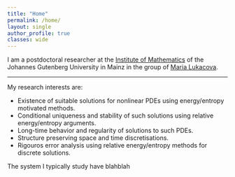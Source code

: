 ```yaml
---
title: "Home"
permalink: /home/
layout: single
author_profile: true
classes: wide
---
```


I am a postdoctoral researcher at the [Institute of Mathematics](https://www.mathematik.uni-mainz.de/) of the Johannes Gutenberg University in Mainz in the group of [Maria Lukacova](https://www.numerik.mathematik.uni-mainz.de/prof-dr-maria-lukacova-medvidova/).

* * *


My research interests are:

* Existence of suitable solutions for nonlinear PDEs using energy/entropy motivated methods.
* Conditional uniqueness and stability of such solutions using relative energy/entropy arguments.
* Long-time behavior and regularity of solutions to such PDEs.
* Structure preserving space and time discretisations.
* Rigouros error analysis using relative energy/entropy methods for discrete solutions.

The system I typically study have blahblah